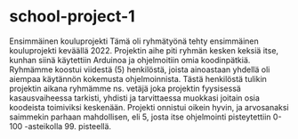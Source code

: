 # school-project-1
Ensimmäinen kouluprojekti
Tämä oli ryhmätyönä tehty ensimmäinen kouluprojekti keväällä 2022. Projektin aihe piti ryhmän kesken keksiä itse, kunhan siinä käytettiin Arduinoa ja ohjelmoitiin omia koodinpätkiä. Ryhmämme koostui viidestä (5) henkilöstä, joista ainoastaan yhdellä oli aiempaa käytännön kokemusta ohjelmoinnista. Tästä henkilöstä tulikin projektin aikana ryhmämme ns. vetäjä joka projektin fyysisessä kasausvaiheessa tarkisti, yhdisti ja tarvittaessa muokkasi joitain osia koodeista toimiviksi keskenään. Projekti onnistui oikein hyvin, ja arvosanaksi saimmekin parhaan mahdollisen, eli 5, josta itse ohjelmointi pisteytettiin 0-100 -asteikolla 99. pisteellä.
